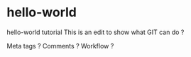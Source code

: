# hello-world
hello-world tutorial
This is an edit to show what GIT can do ?

Meta tags ?
Comments ?
Workflow ?
